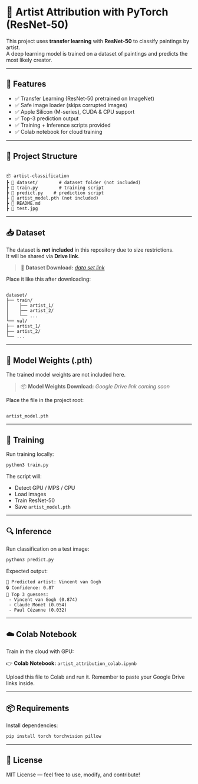 
# 🎨 Artist Attribution with PyTorch (ResNet-50)

This project uses **transfer learning** with **ResNet-50** to classify paintings by artist.  
A deep learning model is trained on a dataset of paintings and predicts the most likely creator.

---

## 📌 Features

- ✅ Transfer Learning (ResNet-50 pretrained on ImageNet)
- ✅ Safe image loader (skips corrupted images)
- ✅ Apple Silicon (M-series), CUDA & CPU support
- ✅ Top-3 prediction output
- ✅ Training + Inference scripts provided
- ✅ Colab notebook for cloud training

---

## 📂 Project Structure

```

📦 artist-classification
┣ 📁 dataset/        # dataset folder (not included)
┣ 📄 train.py        # training script
┣ 📄 predict.py    # prediction script
┣ 📄 artist_model.pth (not included)
┣ 📄 README.md
┣ 📄 test.jpg

```

---

## 📥 Dataset

The dataset is **not included** in this repository due to size restrictions.  
It will be shared via **Drive link**.

> 📎 **Dataset Download:** [_data set link_](https://drive.proton.me/urls/Q41Z6YNWCW#GOGRJRocpI3B)

Place it like this after downloading:

```

dataset/
├── train/
│    ├── artist_1/
│    ├── artist_2/
│    └── ...
└── val/
├── artist_1/
├── artist_2/
└── ...

```

---

## 🧠 Model Weights (.pth)

The trained model weights are not included here.

> 📦 **Model Weights Download:** _Google Drive link coming soon_

Place the file in the project root:

```

artist_model.pth

````

---

## 🚀 Training

Run training locally:

```bash
python3 train.py
````

The script will:

* Detect GPU / MPS / CPU
* Load images
* Train ResNet-50
* Save `artist_model.pth`

---

## 🔍 Inference

Run classification on a test image:

```bash
python3 predict.py 
```

Expected output:

```
🎨 Predicted artist: Vincent van Gogh
🔒 Confidence: 0.87
🔎 Top 3 guesses:
 - Vincent van Gogh (0.874)
 - Claude Monet (0.054)
 - Paul Cézanne (0.032)
```

---

## ☁️ Colab Notebook

Train in the cloud with GPU:

👉 **Colab Notebook:** `artist_attribution_colab.ipynb`

Upload this file to Colab and run it.
Remember to paste your Google Drive links inside.

---

## 📦 Requirements

Install dependencies:

```bash
pip install torch torchvision pillow
```



---

## 📜 License

MIT License — feel free to use, modify, and contribute!

